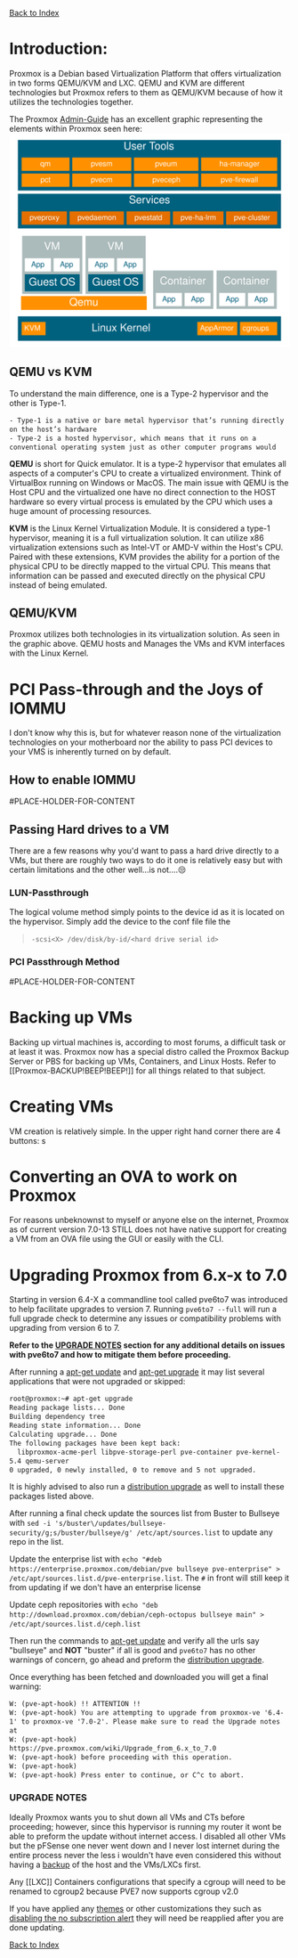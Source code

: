 [Back to Index](Index.md)
# Introduction:
Proxmox is a Debian based Virtualization Platform that offers virtualization in two forms QEMU/KVM and LXC. QEMU and KVM are different technologies but Proxmox refers to them as QEMU/KVM because of how it utilizes the technologies together.

The Proxmox [Admin-Guide](https://pve.proxmox.com/pve-docs/pve-admin-guide.html) has an excellent graphic representing the elements within Proxmox seen here: ![](/Images/Proxmox-Stack.svg)

## QEMU vs KVM

To understand  the main difference, one is a Type-2 hypervisor and the other is Type-1.

	- Type-1 is a native or bare metal hypervisor that’s running directly on the host’s hardware
	- Type-2 is a hosted hypervisor, which means that it runs on a conventional operating system just as other computer programs would

**QEMU** is short for Quick emulator. It is a type-2 hypervisor that emulates all aspects of a computer's CPU to create a virtualized environment. Think of VirtualBox running on Windows or MacOS. The main issue with QEMU is the Host CPU and the virtualized one have no direct connection to the HOST hardware so every virtual process is emulated by the CPU which uses a huge amount of processing resources.

**KVM** is the Linux Kernel Virtualization Module. It is considered a type-1 hypervisor, meaning it is a full virtualization solution. It can utilize x86 virtualization extensions such as Intel-VT or AMD-V within the Host's CPU. Paired with these extensions, KVM provides the ability for a portion of the physical CPU to be directly mapped to the virtual CPU. This means that information can be passed and executed directly on the physical CPU instead of being emulated.

## QEMU/KVM
Proxmox utilizes both technologies in its virtualization solution. As seen in the graphic above. QEMU hosts and Manages the VMs and KVM interfaces with the Linux Kernel.

# PCI Pass-through and the Joys of IOMMU
I don't know why this is, but for whatever reason none of the virtualization technologies on your motherboard nor the ability to pass PCI devices to your VMS is inherently turned on by default.

## How to enable IOMMU
#PLACE-HOLDER-FOR-CONTENT

## Passing Hard drives to a VM
There are a few reasons why you'd want to pass a hard drive directly to a VMs, but there are roughly two ways to do it one is relatively easy but with certain limitations and the other well...is not....😒

### LUN-Passthrough
The logical volume method simply points to the device id as it is located on the hypervisor. Simply add the device to the conf file file the 
>  `-scsi<X> /dev/disk/by-id/<hard drive serial id>`

### PCI Passthrough Method
#PLACE-HOLDER-FOR-CONTENT

# Backing up VMs
Backing up virtual machines is, according to most forums, a difficult task or at least it was. Proxmox now has a special distro called the Proxmox Backup Server or PBS for backing up VMs, Containers, and Linux Hosts. Refer to [[Proxmox-BACKUP!BEEP!BEEP!]] for all things related to that subject.

# Creating VMs
VM creation is relatively simple. In the upper right hand corner there are 4 buttons: s

# Converting an OVA to work on Proxmox
For reasons unbeknownst to myself or anyone else on the internet, Proxmox as of current version 7.0-13 STILL does not have native support for creating a VM from an OVA file using the GUI or easily with the CLI.

# Upgrading Proxmox from 6.x-x to 7.0
Starting in version 6.4-X a commandline tool called pve6to7 was introduced to help facilitate upgrades to version 7. Running `pve6to7 --full` will run a full upgrade check to determine any issues or compatibility problems with upgrading from version 6 to 7.

**Refer to the [UPGRADE NOTES](Proxmox%20is%20Hard.md###UPGRADE%20NOTES) section for any additional details on issues with pve6to7 and how to mitigate them before proceeding.**

After running a [apt-get update](Apt%20Package%20Manager.md##apt-get%20update) and [apt-get upgrade](Apt%20Package%20Manager.md##apt-get%20upgrade) it may list several applications that were not upgraded or skipped:

```
root@proxmox:~# apt-get upgrade
Reading package lists... Done
Building dependency tree       
Reading state information... Done
Calculating upgrade... Done
The following packages have been kept back:
  libproxmox-acme-perl libpve-storage-perl pve-container pve-kernel-5.4 qemu-server
0 upgraded, 0 newly installed, 0 to remove and 5 not upgraded.
```

It is highly advised to also run a [distribution upgrade](Apt%20Package%20Manager.md##apt-get%20dist-upgrade) as well to install these packages listed above.

After running a final check update the sources list from Buster to Bullseye with `sed -i 's/buster\/updates/bullseye-security/g;s/buster/bullseye/g' /etc/apt/sources.list` to update any repo in the list.

Update the enterprise list with ``echo "#deb https://enterprise.proxmox.com/debian/pve bullseye pve-enterprise" > /etc/apt/sources.list.d/pve-enterprise.list``. The ``#`` in front will still keep it from updating if we don't have an enterprise license

Update ceph repositories with ``echo "deb http://download.proxmox.com/debian/ceph-octopus bullseye main" > /etc/apt/sources.list.d/ceph.list``

Then run the commands to  [apt-get update](Apt%20Package%20Manager.md##apt-get%20update)  and verify all the urls say "bullseye" and **NOT** "buster" if all is good and `pve6to7` has no other warnings of concern,  go ahead and preform the [distribution upgrade](Apt%20Package%20Manager.md##apt-get%20dist-upgrade). 


Once everything has been fetched and downloaded you will get a final warning:
```
W: (pve-apt-hook) !! ATTENTION !!
W: (pve-apt-hook) You are attempting to upgrade from proxmox-ve '6.4-1' to proxmox-ve '7.0-2'. Please make sure to read the Upgrade notes at
W: (pve-apt-hook)       https://pve.proxmox.com/wiki/Upgrade_from_6.x_to_7.0
W: (pve-apt-hook) before proceeding with this operation.
W: (pve-apt-hook) 
W: (pve-apt-hook) Press enter to continue, or C^c to abort.
```

### UPGRADE NOTES
Ideally Proxmox wants you to shut down all VMs and CTs before proceeding; however, since this hypervisor is running my router it wont be able to preform the update without internet access. I disabled all other VMs but the pFSense one never went down and I never lost internet during the entire process never the less i wouldn't have even considered this without having a [backup](Proxmox-BACKUP!BEEP!BEEP!.md) of the host and the VMs/LXCs first.

Any [[LXC]] Containers configurations that specify a cgroup will need to be renamed to cgroup2 because  PVE7 now supports cgroup v2.0

If you have applied any [themes](Proxmox%20Customized.md#applying%20a%20theme)  or other customizations they such as [ disabling the no subscription alert](Proxmox%20Customized.md#Remove%20the%20Login%20No%20subscription%20warning) they will need be reapplied after you are done updating.

[Back to Index](Index.md)
